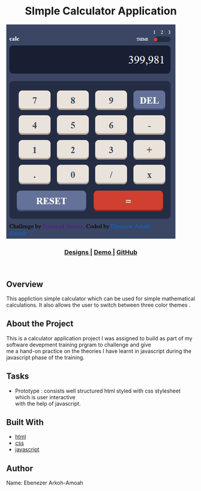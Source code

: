 <h1 align="center">SImple Calculator Application</h1>

![screenshot](calculator-app.png)
<br>

<div align="center">
  <h3>
    <a href="[https://drive.google.com/file/d/1Zqv0lTvNami_aGnnDXcPf9HI4VzoimDF/view?usp=sharing](https://www.figma.com/file/dpxDm66txBIjrxUTesVLXx/calculator-app-1)">
      Designs
    </a>
    <span> |
     <a href="https://eben-arkoh-amoah.github.io/Frontend-mentor-calculator-app/">
      Demo
    </a>
    <span> | </span>
    <a href="https://github.com/eben-arkoh-amoah/Frontend-mentor-calculator-app">
      GitHub
    </a>
    
  </h3>
</div>

<br>


<!-- OVERVIEW -->

## Overview

This appliction  simple calculator which can be used for simple mathematical calculations. It also
allows the user to switch between three color themes . 


## About the Project

This is a  calculator application project I was assigned to build as part of my software devepment training prgram to challenge and give <br> me a hand-on practice on the theories I have learnt in javascript during the javascript phase of the training.

## Tasks

- Prototype : consists well structured html styled with  css stylesheet which is user interactive<br>
with the help of javascript.

## Built With

- [html](https://www.w3schools.com)
- [css](https://css-tricks.com)
- [javascript](https://www.codecademy.com)
## Author
Name: Ebenezer Arkoh-Amoah

